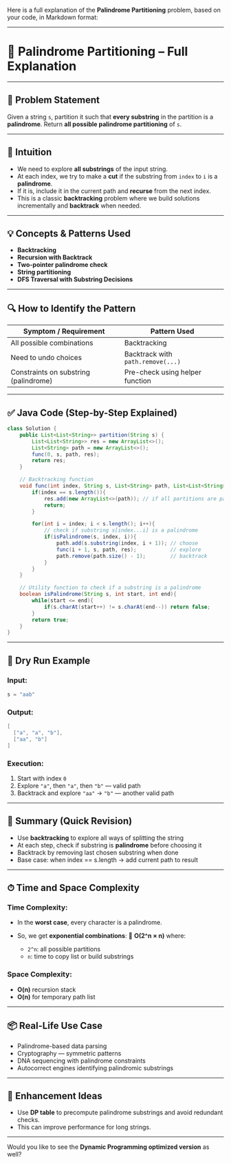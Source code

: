 Here is a full explanation of the **Palindrome Partitioning** problem, based on your code, in Markdown format:

---

# 🧩 Palindrome Partitioning – Full Explanation

---

## 📘 Problem Statement

Given a string `s`, partition it such that **every substring** in the partition is a **palindrome**.
Return **all possible palindrome partitioning** of `s`.

---

## 🧠 Intuition

* We need to explore **all substrings** of the input string.
* At each index, we try to make a **cut** if the substring from `index` to `i` is a **palindrome**.
* If it is, include it in the current path and **recurse** from the next index.
* This is a classic **backtracking** problem where we build solutions incrementally and **backtrack** when needed.

---

## 💡 Concepts & Patterns Used

* **Backtracking**
* **Recursion with Backtrack**
* **Two-pointer palindrome check**
* **String partitioning**
* **DFS Traversal with Substring Decisions**

---

## 🔍 How to Identify the Pattern

| Symptom / Requirement                 | Pattern Used                      |
| ------------------------------------- | --------------------------------- |
| All possible combinations             | Backtracking                      |
| Need to undo choices                  | Backtrack with `path.remove(...)` |
| Constraints on substring (palindrome) | Pre-check using helper function   |

---

## ✅ Java Code (Step-by-Step Explained)

```java
class Solution {
    public List<List<String>> partition(String s) {
        List<List<String>> res = new ArrayList<>();
        List<String> path = new ArrayList<>();
        func(0, s, path, res);
        return res;
    }

    // Backtracking function
    void func(int index, String s, List<String> path, List<List<String>> res){
        if(index == s.length()){
            res.add(new ArrayList<>(path)); // if all partitions are palindromes
            return;
        }

        for(int i = index; i < s.length(); i++){
            // check if substring s[index...i] is a palindrome
            if(isPalindrome(s, index, i)){
                path.add(s.substring(index, i + 1)); // choose
                func(i + 1, s, path, res);           // explore
                path.remove(path.size() - 1);        // backtrack
            }
        }
    }

    // Utility function to check if a substring is a palindrome
    boolean isPalindrome(String s, int start, int end){
        while(start <= end){
            if(s.charAt(start++) != s.charAt(end--)) return false;
        }
        return true;
    }
}
```

---

## 🧪 Dry Run Example

### Input:

```java
s = "aab"
```

### Output:

```java
[
  ["a", "a", "b"],
  ["aa", "b"]
]
```

### Execution:

1. Start with index `0`
2. Explore `"a"`, then `"a"`, then `"b"` — valid path
3. Backtrack and explore `"aa"` → `"b"` — another valid path

---

## 🧠 Summary (Quick Revision)

* Use **backtracking** to explore all ways of splitting the string
* At each step, check if substring is **palindrome** before choosing it
* Backtrack by removing last chosen substring when done
* Base case: when index == s.length → add current path to result

---

## ⏱ Time and Space Complexity

### Time Complexity:

* In the **worst case**, every character is a palindrome.
* So, we get **exponential combinations**:
  🔹 **O(2^n × n)** where:

    * `2^n`: all possible partitions
    * `n`: time to copy list or build substrings

### Space Complexity:

* **O(n)** recursion stack
* **O(n)** for temporary path list

---

## 📦 Real-Life Use Case

* Palindrome-based data parsing
* Cryptography — symmetric patterns
* DNA sequencing with palindrome constraints
* Autocorrect engines identifying palindromic substrings

---

## 🧠 Enhancement Ideas

* Use **DP table** to precompute palindrome substrings and avoid redundant checks.
* This can improve performance for long strings.

---

Would you like to see the **Dynamic Programming optimized version** as well?
